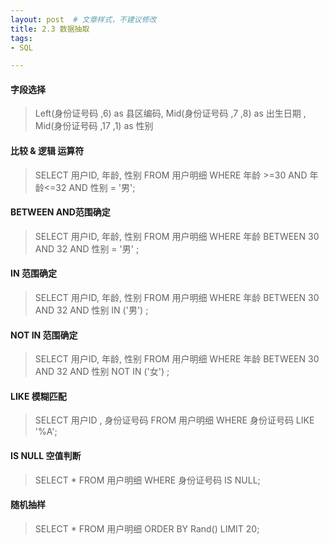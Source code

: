 ```yaml
---
layout: post  # 文章样式，不建议修改
title: 2.3 数据抽取
tags: 
- SQL

---
```


#### 字段选择

> Left(身份证号码 ,6)   as  县区编码,
> Mid(身份证号码 ,7 ,8)   as  出生日期 ,
> Mid(身份证号码 ,17 ,1)   as  性别

#### 比较 & 逻辑 运算符

> SELECT 用户ID, 年龄, 性别
> FROM 用户明细
> WHERE 年龄 >=30
> AND 年龄<=32
> AND 性别 = '男';

#### BETWEEN AND范围确定

> SELECT 用户ID, 年龄, 性别
> FROM 用户明细
> WHERE 年龄 BETWEEN 30 AND 32
> AND 性别 = '男' ;

#### IN 范围确定

> SELECT 用户ID, 年龄, 性别
> FROM 用户明细
> WHERE 年龄 BETWEEN 30 AND 32
> AND 性别 IN ('男') ;

#### NOT IN 范围确定

> SELECT 用户ID, 年龄, 性别
> FROM 用户明细
> WHERE 年龄 BETWEEN 30 AND 32
> AND 性别 NOT IN ('女') ;

#### LIKE 模糊匹配

> SELECT 用户ID , 身份证号码
> FROM 用户明细
> WHERE  身份证号码 LIKE '%A';

#### IS NULL 空值判断

> SELECT * FROM 用户明细
> WHERE  身份证号码 IS NULL;

#### 随机抽样

> SELECT  * FROM 用户明细
> ORDER BY Rand() LIMIT 20;







